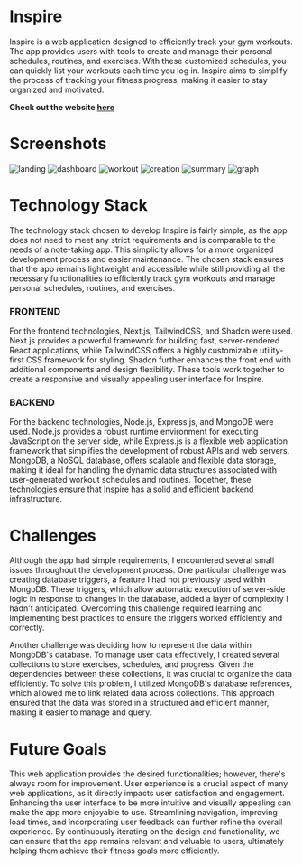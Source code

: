 # Inspire
Inspire is a web application designed to efficiently track your gym workouts. The app provides users with tools to create and manage their personal schedules, routines, and exercises. With these customized schedules, you can quickly list your workouts each time you log in. Inspire aims to simplify the process of tracking your fitness progress, making it easier to stay organized and motivated.

**Check out the website [here](https://fitness.abejith.dev/)**

# Screenshots
![landing](./screenshots/Landing.PNG)
![dashboard](./screenshots/Dashboard.PNG)
![workout](./screenshots/workout.PNG)
![creation](./screenshots/Exercise_creation.PNG)
![summary](./screenshots/summary.PNG)
![graph](./screenshots/graph.PNG)



# Technology Stack

The technology stack chosen to develop Inspire is fairly simple, as the app does not need to meet any strict requirements and is comparable to the needs of a note-taking app. This simplicity allows for a more organized development process and easier maintenance. The chosen stack ensures that the app remains lightweight and accessible while still providing all the necessary functionalities to efficiently track gym workouts and manage personal schedules, routines, and exercises.

### FRONTEND

For the frontend technologies, Next.js, TailwindCSS, and Shadcn were used. Next.js provides a powerful framework for building fast, server-rendered React applications, while TailwindCSS offers a highly customizable utility-first CSS framework for styling. Shadcn further enhances the front end with additional components and design flexibility. These tools work together to create a responsive and visually appealing user interface for Inspire.

### BACKEND

For the backend technologies, Node.js, Express.js, and MongoDB were used. Node.js provides a robust runtime environment for executing JavaScript on the server side, while Express.js is a flexible web application framework that simplifies the development of robust APIs and web servers. MongoDB, a NoSQL database, offers scalable and flexible data storage, making it ideal for handling the dynamic data structures associated with user-generated workout schedules and routines. Together, these technologies ensure that Inspire has a solid and efficient backend infrastructure.

# Challenges


Although the app had simple requirements, I encountered several small issues throughout the development process. One particular challenge was creating database triggers, a feature I had not previously used within MongoDB. These triggers, which allow automatic execution of server-side logic in response to changes in the database, added a layer of complexity I hadn't anticipated. Overcoming this challenge required learning and implementing best practices to ensure the triggers worked efficiently and correctly.

Another challenge was deciding how to represent the data within MongoDB's database. To manage user data effectively, I created several collections to store exercises, schedules, and progress. Given the dependencies between these collections, it was crucial to organize the data efficiently. To solve this problem, I utilized MongoDB's database references, which allowed me to link related data across collections. This approach ensured that the data was stored in a structured and efficient manner, making it easier to manage and query.

# Future Goals


This web application provides the desired functionalities; however, there's always room for improvement. User experience is a crucial aspect of many web applications, as it directly impacts user satisfaction and engagement. Enhancing the user interface to be more intuitive and visually appealing can make the app more enjoyable to use. Streamlining navigation, improving load times, and incorporating user feedback can further refine the overall experience. By continuously iterating on the design and functionality, we can ensure that the app remains relevant and valuable to users, ultimately helping them achieve their fitness goals more efficiently.



